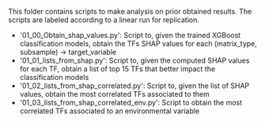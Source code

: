 This folder contains scripts to make analysis on prior obtained results.
The scripts are labeled according to a linear run for replication.

- '01_00_Obtain_shap_values.py': Script to, given the trained XGBoost classification models, obtain the TFs SHAP values for each (matrix_type, subsample) -> target_variable
- '01_01_lists_from_shap.py': Script to, given the computed SHAP values for each TF, obtain a list of top 15 TFs that better impact the classification models
- '01_02_lists_from_shap_correlated.py': Script to, given the list of SHAP values, obtain the most correlated TFs associated to them
- '01_03_lists_from_shap_correlated_env.py': Script to obtain the most correlated TFs associated to an environmental variable
